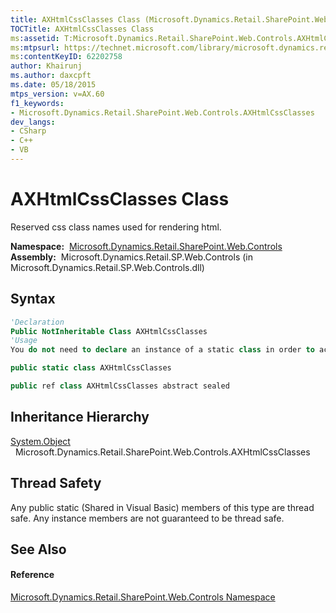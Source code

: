 ```yaml
---
title: AXHtmlCssClasses Class (Microsoft.Dynamics.Retail.SharePoint.Web.Controls)
TOCTitle: AXHtmlCssClasses Class
ms:assetid: T:Microsoft.Dynamics.Retail.SharePoint.Web.Controls.AXHtmlCssClasses
ms:mtpsurl: https://technet.microsoft.com/library/microsoft.dynamics.retail.sharepoint.web.controls.axhtmlcssclasses(v=AX.60)
ms:contentKeyID: 62202758
author: Khairunj
ms.author: daxcpft
ms.date: 05/18/2015
mtps_version: v=AX.60
f1_keywords:
- Microsoft.Dynamics.Retail.SharePoint.Web.Controls.AXHtmlCssClasses
dev_langs:
- CSharp
- C++
- VB
---
```


# AXHtmlCssClasses Class

Reserved css class names used for rendering html.

**Namespace:**  [Microsoft.Dynamics.Retail.SharePoint.Web.Controls](microsoft-dynamics-retail-sharepoint-web-controls-namespace.md)  
**Assembly:**  Microsoft.Dynamics.Retail.SP.Web.Controls (in Microsoft.Dynamics.Retail.SP.Web.Controls.dll)

## Syntax

``` vb
'Declaration
Public NotInheritable Class AXHtmlCssClasses
'Usage
You do not need to declare an instance of a static class in order to access its members.
```

``` csharp
public static class AXHtmlCssClasses
```

``` c++
public ref class AXHtmlCssClasses abstract sealed
```

## Inheritance Hierarchy

[System.Object](https://technet.microsoft.com/library/e5kfa45b\(v=ax.60\))  
  Microsoft.Dynamics.Retail.SharePoint.Web.Controls.AXHtmlCssClasses  

## Thread Safety

Any public static (Shared in Visual Basic) members of this type are thread safe. Any instance members are not guaranteed to be thread safe.

## See Also

#### Reference

[Microsoft.Dynamics.Retail.SharePoint.Web.Controls Namespace](microsoft-dynamics-retail-sharepoint-web-controls-namespace.md)

